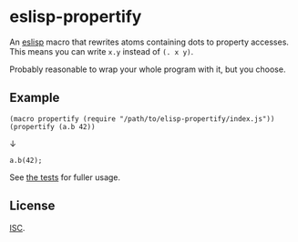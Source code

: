 # eslisp-propertify

An [eslisp][1] macro that rewrites atoms containing dots to property accesses.
This means you can write `x.y` instead of `(. x y)`.

Probably reasonable to wrap your whole program with it, but you choose.

## Example

    (macro propertify (require "/path/to/elisp-propertify/index.js"))
    (propertify (a.b 42))

↓

    a.b(42);

See [the tests][2] for fuller usage.

## License

[ISC][3].

[1]: https://www.npmjs.com/package/eslisp
[2]: test.esl
[3]: http://opensource.org/licenses/ISC
